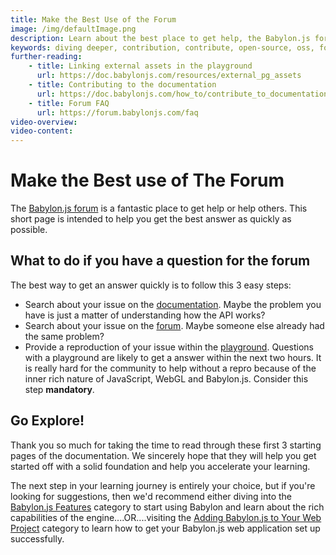 ```yaml
---
title: Make the Best Use of the Forum
image: /img/defaultImage.png
description: Learn about the best place to get help, the Babylon.js forum.
keywords: diving deeper, contribution, contribute, open-source, oss, forum
further-reading:
    - title: Linking external assets in the playground
      url: https://doc.babylonjs.com/resources/external_pg_assets
    - title: Contributing to the documentation
      url: https://doc.babylonjs.com/how_to/contribute_to_documentation
    - title: Forum FAQ
      url: https://forum.babylonjs.com/faq
video-overview:
video-content:
---
```


# Make the Best use of The Forum

The [Babylon.js forum](https://forum.babylonjs.com) is a fantastic place to get help or help others.
This short page is intended to help you get the best answer as quickly as possible.

## What to do if you have a question for the forum

The best way to get an answer quickly is to follow this 3 easy steps:
- Search about your issue on the [documentation](https://doc.babylonjs.com/search). Maybe the problem you have is just a matter of understanding how the API works?
- Search about your issue on the [forum](https://forum.babylonjs.com/search). Maybe someone else already had the same problem?
- Provide a reproduction of your issue within the [playground](https://playground.babylonjs.com). Questions with a playground are likely to get a answer within the next two hours. It is really hard for the community to help without a repro because of the inner rich nature of JavaScript, WebGL and Babylon.js. Consider this step **mandatory**.

## Go Explore!

Thank you so much for taking the time to read through these first 3 starting pages of the documentation. We sincerely hope that they will help you get started off with a solid foundation and help you accelerate your learning. 

The next step in your learning journey is entirely your choice, but if you're looking for suggestions, then we'd recommend either diving into the [Babylon.js Features](/features) category to start using Babylon and learn about the rich capabilities of the engine....OR....visiting the [Adding Babylon.js to Your Web Project](/workflow) category to learn how to get your Babylon.js web application set up successfully.
